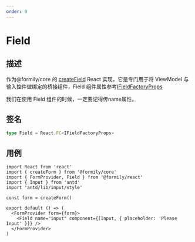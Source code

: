 ```yaml
---
order: 0
---
```


# Field

## 描述

作为@formily/core 的 [createField](https://core.formilyjs.org/api/models/form#createfield) React 实现，它是专门用于将 ViewModel 与输入控件做绑定的桥接组件，Field 组件属性参考[IFieldFactoryProps](https://core.formilyjs.org/api/models/form#ifieldfactoryprops)

<Alert>
我们在使用 Field 组件的时候，一定要记得传name属性。
</Alert>

## 签名

```ts
type Field = React.FC<IFieldFactoryProps>
```

## 用例

```tsx
import React from 'react'
import { createForm } from '@formily/core'
import { FormProvider, Field } from '@formily/react'
import { Input } from 'antd'
import 'antd/lib/input/style'

const form = createForm()

export default () => (
  <FormProvider form={form}>
    <Field name="input" component={[Input, { placeholder: 'Please Input' }]} />
  </FormProvider>
)
```
